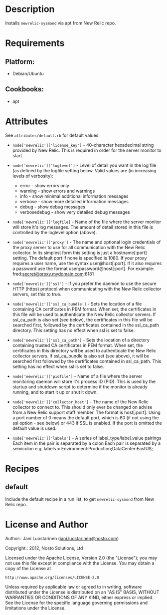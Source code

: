Description
===========

Installs `newrelic-sysmond` via apt from New Relic repo.

Requirements
============

## Platform:

* Debian/Ubuntu

## Cookbooks:

* apt

Attributes
==========

See `attributes/default.rb` for default values.

* `node['newrelic']['license_key']` -
40-character hexadecimal string provided by New Relic. This is
required in order for the server monitor to start.
* `node['newrelic']['loglevel']` -
Level of detail you want in the log file (as defined by the logfile setting below. Valid values are (in increasing levels of verbosity):
  * error        - show errors only
  * warning      - show errors and warnings
  * info         - show minimal additional information messages
  * verbose      - show more detailed information messages
  * debug        - show debug messages
  * verbosedebug - show very detailed debug messages
* `node['newrelic']['logfile]` -
Name of the file where the server monitor will store it's log
messages. The amount of detail stored in this file is controlled
by the loglevel option (above).
* `node['newrelic']['proxy']` -
The name and optional login credentials of the proxy server to use
for all communication with the New Relic collector. In its simplest
form this setting is just a hostname[:port] setting. The default
port if none is specified is 1080. If your proxy requires a user
name, use the syntax user@host[:port]. If it also requires a
password use the format user:password@host[:port]. For example:
fred:secret@proxy.mydomain.com:8181
* `node['newrelic']['ssl']` -
If you prefer the daemon to use the secure HTTP (https) protocol
when communicating with the New Relic collector servers, set this
to true.
* `node['newrelic']['ssl_ca_bundle']` -
Sets the location of a file containing CA certificates in PEM
format. When set, the certificates in this file will be used
to authenticate the New Relic collector servers. If ssl_ca_path
is also set (see below), the certificates in this file will be
searched first, followed by the certificates contained in the
ssl_ca_path directory. This setting has no effect when ssl
is set to false.
* `node['newrelic']['ssl_ca_path']` -
Sets the location of a directory containing trusted CA certificates
in PEM format. When set, the certificates in this directory will be
used to authenticate the New Relic collector servers. If
ssl_ca_bundle is also set (see above), it will be searched first
followed by the certificates contained in ssl_ca_path. This
setting has no effect when ssl is set to false.
* `node['newrelic']['pidfile']` -
Name of a file where the server monitoring daemon will store it's
process ID (PID). This is used by the startup and shutdown script
to determine if the monitor is already running, and to start it up
or shut it down.
* `node['newrelic']['collector_host']` -
The name of the New Relic collector to connect to. This should only
ever be changed on advise from a New Relic support staff member.
The format is host[:port]. Using a port number of 0 means the default
port, which is 80 (if not using the ssl option - see below) or 443
if SSL is enabled. If the port is omitted the default value is used.

* `node['newrelic']['labels']` -
A series of label_type/label_value pairings
Each item in the pair is separated by a colon
Each pair is separated by a semicolon
e.g. labels = Environment:Production;DataCenter:EastUS;

Recipes
=======

default
-------

Include the default recipe in a run list, to get `newrelic-sysmond` from New Relic repo.

License and Author
==================

Author:: Jani Luostarinen (<jani.luostarinen@nosto.com>)

Copyright:: 2012, Nosto Solutions, Ltd

Licensed under the Apache License, Version 2.0 (the "License");
you may not use this file except in compliance with the License.
You may obtain a copy of the License at

    http://www.apache.org/licenses/LICENSE-2.0

Unless required by applicable law or agreed to in writing, software
distributed under the License is distributed on an "AS IS" BASIS,
WITHOUT WARRANTIES OR CONDITIONS OF ANY KIND, either express or implied.
See the License for the specific language governing permissions and
limitations under the License.
